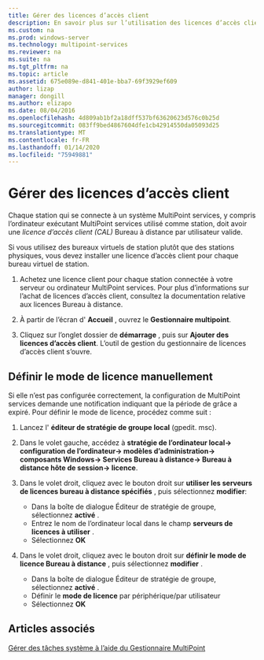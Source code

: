 ```yaml
---
title: Gérer des licences d’accès client
description: En savoir plus sur l’utilisation des licences d’accès client dans MultiPoint services
ms.custom: na
ms.prod: windows-server
ms.technology: multipoint-services
ms.reviewer: na
ms.suite: na
ms.tgt_pltfrm: na
ms.topic: article
ms.assetid: 675e089e-d841-401e-bba7-69f3929ef609
author: lizap
manager: dongill
ms.author: elizapo
ms.date: 08/04/2016
ms.openlocfilehash: 4d809ab1bf2a18dff537bf63620623d576c0b25d
ms.sourcegitcommit: 083ff9bed4867604dfe1cb42914550da05093d25
ms.translationtype: MT
ms.contentlocale: fr-FR
ms.lasthandoff: 01/14/2020
ms.locfileid: "75949881"
---
```

# <a name="manage-client-access-licenses"></a>Gérer des licences d’accès client
Chaque station qui se connecte à un système MultiPoint services, y compris l’ordinateur exécutant MultiPoint services utilisé comme station, doit avoir une *licence d’accès client (CAL)* Bureau à distance par utilisateur valide.

Si vous utilisez des bureaux virtuels de station plutôt que des stations physiques, vous devez installer une licence d’accès client pour chaque bureau virtuel de station.  
  
1.  Achetez une licence client pour chaque station connectée à votre serveur ou ordinateur MultiPoint services. Pour plus d’informations sur l’achat de licences d’accès client, consultez la documentation relative aux licences Bureau à distance. 

2.  À partir de l’écran d' **Accueil** , ouvrez le **Gestionnaire multipoint**.  
  
3.  Cliquez sur l’onglet dossier de **démarrage** , puis sur **Ajouter des licences d’accès client**.  L’outil de gestion du gestionnaire de licences d’accès client s’ouvre.

## <a name="set-the-licensing-mode-manually"></a>Définir le mode de licence manuellement
Si elle n’est pas configurée correctement, la configuration de MultiPoint services demande une notification indiquant que la période de grâce a expiré. Pour définir le mode de licence, procédez comme suit :

1. Lancez l' **éditeur de stratégie de groupe local** (gpedit. msc).

2. Dans le volet gauche, accédez à **stratégie de l’ordinateur local-> configuration de l’ordinateur-> modèles d’administration-> composants Windows-> Services Bureau à distance-> Bureau à distance hôte de session-> licence**.

3. Dans le volet droit, cliquez avec le bouton droit sur **utiliser les serveurs de licences bureau à distance spécifiés** , puis sélectionnez **modifier**:
   - Dans la boîte de dialogue Éditeur de stratégie de groupe, sélectionnez **activé** .
   - Entrez le nom de l’ordinateur local dans le champ **serveurs de licences à utiliser** .
   - Sélectionnez **OK**
  
4. Dans le volet droit, cliquez avec le bouton droit sur **définir le mode de licence Bureau à distance** , puis sélectionnez **modifier** .
   - Dans la boîte de dialogue Éditeur de stratégie de groupe, sélectionnez **activé** .
   - Définir le **mode de licence** par périphérique/par utilisateur
   - Sélectionnez **OK** 

  
## <a name="see-also"></a>Articles associés  
[Gérer des tâches système à l’aide du Gestionnaire MultiPoint](Manage-System-Tasks-Using-MultiPoint-Manager.md)
